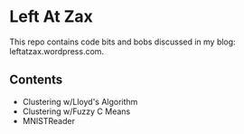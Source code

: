 # Left At Zax
This repo contains code bits and bobs discussed in my blog: leftatzax.wordpress.com.

## Contents

* Clustering w/Lloyd's Algorithm
* Clustering w/Fuzzy C Means
* MNISTReader
